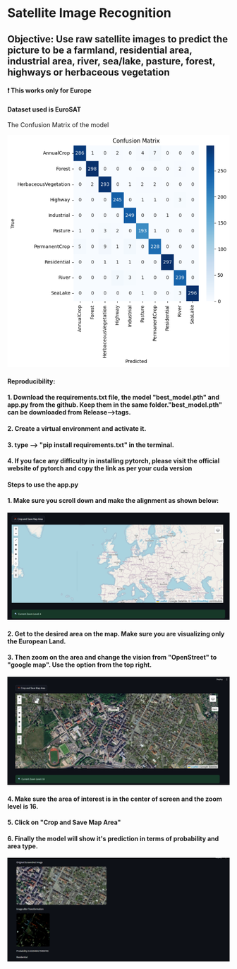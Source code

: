 # Satellite Image Recognition

## Objective: Use raw satellite images to predict the picture to be a farmland, residential area, industrial area, river, sea/lake, pasture, forest, highways or herbaceous vegetation

#### ❗ This works only for Europe

#### Dataset used is EuroSAT

The Confusion Matrix of the model

!["Confusion Matrix"](output_images/confusion_matrix.png)


#### Reproducibility:

#### 1. Download the requirements.txt file, the model "best_model.pth" and app.py from the github. Keep them in the same folder."best_model.pth" can be downloaded from Release-->tags.
#### 2. Create a virtual environment and activate it.
#### 3. type --> "pip install requirements.txt" in the terminal.
#### 4. If you face any difficulty in installing pytorch, please visit the official website of pytorch and copy the link as per your cuda version


#### Steps to use the app.py

#### 1. Make sure you scroll down and make the alignment as shown below:

!["Map_alignment"](output_images/map_pic.PNG)

#### 2. Get to the desired area on the map. Make sure you are visualizing only the European Land.
#### 3. Then zoom on the area and change the vision from "OpenStreet" to "google map". Use the option from the top right.

!["Map_change_instructions"](output_images/map_change.png)


#### 4. Make sure the area of interest is in the center of screen and the zoom level is 16.
#### 5. Click on "Crop and Save Map Area"
#### 6. Finally the model will show it's prediction in terms of probability and area type.

!["Final_image"](output_images/final_model_decision.PNG)

